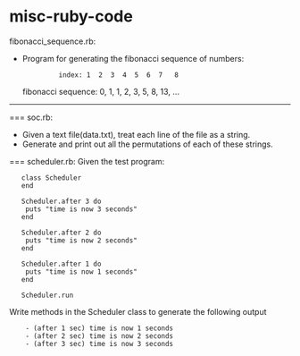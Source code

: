 misc-ruby-code
==============

fibonacci_sequence.rb:

- Program for generating the fibonacci sequence of numbers:

               index: 1  2  3  4  5  6  7   8
  fibonacci sequence: 0, 1, 1, 2, 3, 5, 8, 13, ...
----------------------------------------------------------------
=== soc.rb:
 - Given a text file(data.txt), treat each line of the file as a string.
 - Generate and print out all the permutations of each of these strings.


=== scheduler.rb:
 Given the test program:

       class Scheduler
       end

       Scheduler.after 3 do
       	puts "time is now 3 seconds"
       end

       Scheduler.after 2 do
       	puts "time is now 2 seconds"
       end

       Scheduler.after 1 do
       	puts "time is now 1 seconds"
       end

       Scheduler.run

 Write methods in the Scheduler class to generate the following output

        - (after 1 sec) time is now 1 seconds
        - (after 2 sec) time is now 2 seconds
        - (after 3 sec) time is now 3 seconds
